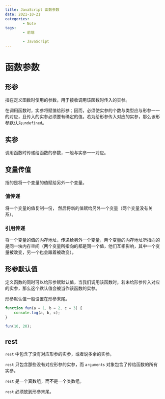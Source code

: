 ```yaml
---
title: JavaScript 函数参数
date: 2021-10-21
categories:
        - Note
tags:
        - 前端

        - JavaScript
---
```


# 函数参数

## 形参

指在定义函数时使用的参数，用于接收调用该函数时传入的实参。

在调用函数时，实参将赋值给形参；因而，必须使实参的个数与类型应与形参一一的对应，且传入的实参必须要有确定的值。若为给形参传入对应的实参，那么该形参默认为`undefined`。

## 实参

调用函数时传递给函数的参数，一般与实参一一对应。

## 变量传值

指的是将一个变量的值赋给另外一个变量。

### 值传递

将一个变量的值复制一份， 然后将新的值赋给另外一个变量（两个变量没有关系）。

### 引用传递

将一个变量的值的内存地址，传递给另外一个变量，两个变量的内存地址所指向的是同一块内存空间（两个变量所指向的都是同一个值，他们互相影响，其中一个变量被改变，另一个也会跟着被改变）。

## 形参默认值

定义函数的同时可以给形参赋默认值，当我们调用该函数时，若未给形参传入对应的实参，那么这个默认值会被当作该函数的实参。

形参默认值一般设置在形参末尾。

```js
function fun(a = 1, b = 2, c = 3) {
	console.log(a, b, c);
}

fun(10, 20);
```

## rest

`rest` 中包含了没有对应形参的实参，或者说多余的实参。

`rest` 只包含那些没有对应形参的实参，而 `arguments` 对象包含了传给函数的所有实参。

`rest` 是一个真数组，而不是一个类数组。

`rest` 必须放到形参末尾。
